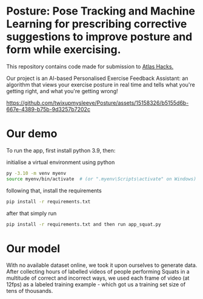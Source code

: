 # Posture: Pose Tracking and Machine Learning for prescribing corrective suggestions to improve posture and form while exercising.

This repository contains code made for submission to [Atlas Hacks.](https://devpost.com/software/posture-w5670m)

Our project is an AI-based Personalised Exercise Feedback Assistant: an algorithm that views your exercise posture in real time and tells what you're getting right, and what you're getting wrong! 


https://github.com/twixupmysleeve/Posture/assets/15158326/b5155d6b-667e-4389-b75b-9d3257b7202c

# Our demo

To run the app, first install python 3.9, then:

initialise a virtual environment using python 
```zsh
py -3.10 -m venv myenv
source myenv/bin/activate  # (or ".myenv\Scripts\activate" on Windows)
```
following that, install the requirements
```zsh
pip install -r requirements.txt
```
after that simply run
```zsh
pip install -r requirements.txt and then run app_squat.py
```

# Our model

With no available dataset online, we took it upon ourselves to generate data. After collecting hours of labelled videos of people performing Squats in a multitude of correct and incorrect ways, we used each frame of video (at 12fps) as a labeled training example - which got us a training set size of tens of thousands. 
